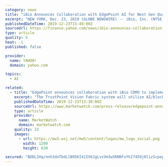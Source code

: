 ```yaml
---
category: news
title: "iBio Announces Collaboration with EdgePoint AI for Next Gen Quality in Biologics Manufacturing"
excerpt: "NEW YORK, Dec. 23, 2019 (GLOBE NEWSWIRE) -- iBio, Inc. (NYSE AMERICAN:IBIO) today announced that it has entered into a collaboration with EdgePoint AI, a division of Mateon Therapeutics, Inc. (MATN), to deploy EdgePoint’s proprietary artificial intelligence (“AI”)/blockchain-driven vision system for pharmaceutical manufacturing ..."
publishedDateTime: 2019-12-23T15:49:00Z
sourceUrl: https://finance.yahoo.com/news/ibio-announces-collaboration-edgepoint-ai-133010228.html
type: article
quality: 5
heat: -1
published: false

provider:
  name: YAHOO!
  domain: yahoo.com

topics:
  - AI

related:
  - title: "EdgePoint announces collaboration with iBio CDMO to implement AI/Blockchain driven TrustPoint Vision Technology in its Texas cGMP facility"
    excerpt: "The TrustPoint Vision Fabric system will utilize AI/blockchain driven vision systems to automatically document, timestamp, verify, and track data and activities in pharmaceutical manufacturing operations. The system uses a proprietary AI Vision system ..."
    publishedDateTime: 2019-12-23T13:30:00Z
    sourceUrl: https://www.marketwatch.com/press-release/edgepoint-announces-collaboration-with-ibio-cdmo-to-implement-aiblockchain-driven-trustpoint-vision-technology-in-its-texas-cgmp-facility-2019-12-23-91843024
    type: article
    provider:
      name: MarketWatch
      domain: marketwatch.com
    quality: 33
    images:
      - url: https://mw3.wsj.net/mw5/content/logos/mw_logo_social.png
        width: 1200
        height: 630

secured: "BDDL3Xq/nnh3dnTbdLlB95KI41IV6JgLvsVm3w5RNNfvYkI7459j0lizScpepIva5UUULlMTzhbsxbFiJeCuGI4unjNeBEuknvEzToMFX2BH3xT1DSGiMZgMazUoakFXhVrCMUgbXdr11viQPs4oaLMQ5GvlHVrcPEHGdN2z/BRTe3gN0tut9mS/7iu7hCEK92aBFEwIPkzvZufCZi8OsrT6y4Srar9ZZhGhBBvICIcJ9BNFIRamgtf8JepO6KhHL9Zk/vHgnlhn8U+Ojn0zSw==;RJSBQPsUizWOKJ0LDRvCUQ=="
---
```


